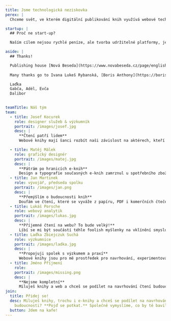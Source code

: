 ```yaml
---
title: Jsme technologická neziskovka
perex: |
  Chceme svět, ve kterém digitální publikování knih využívá webové technologie a stojí na otevřených základech. Chceme, aby digitální knihy byly plnohodnotným médiem a emancipační silou. Tak jsme založili neziskovku. ✨

startup: |
  ## Proč ne start-up?

  Naším cílem nejsou rychlé peníze, ale tvorba udržitelné platformy, jejíž stabilita pomáhá všem, kteří ji užívají — vydavatelům, čtenářům a dalším institucím, které dělají ekosystém knih tak zajímavým. Chceme vytvořit organizaci, která si na sebe vydělá, a zároveň dokáže nezávisle garantovat kvalitu a rozvoj webových knih.

aside: |
  ## Thanks!

  Publishing house [Nová Beseda](https://www.novabeseda.cz/page/english) allowed initial research and experimental development of the first ideas and continues to create opportunities for development.
      
  Many thanks go to Ivana Lukeš Rybanská, [Boris Anthony](https://borisanthony.net) for discussions and encouragement, [Jan Vlček](https://twitter.com/vlki) for code reviews

  Laďka
  Gabča, Adél, Evča
  Dalibor
  

teamTitle: Náš tým
team:
  - title: Josef Kocurek
    role: designer služeb & výzkumník
    portrait: /images/josef.jpg
    desc: |
      **Čtení patří lidem**  
      Webové knihy mají šanci rozbít naši závislost na aktérech, kteří zneužívají knižní trh jen k vydělávání peněz. Navíc jsou krásný a dobře se čtou.

  - title: Matěj Málek
    role: grafický designér
    portrait: /images/matej.jpg
    desc: |
      **Pátrám po hranicích e-knih**  
      Design a typografie současných e-knih zamrznul u spotřebního zboží. V knihách na webu naopak cítím disruptivní potenciál, jak textu vrátit grafickou úpravu i znovu oživit intimní vztah kniha—čtenář*ka.
  - title: Jan Martinek
    role: vývojář, předseda spolku
    portrait: /images/jan.png
    desc: |
      **Přemýšlím o budoucnosti knih**  
      Doufám ve čtení, které se vyváže z papíru, PDF i komerčních čteček a najde své místo v otevřených platformách na webu – médium už vzniklo, pojďme jej vytvořit znovu a lépe.
  - title: Lukáš Porsche
    role: webový analytik
    portrait: /images/lukas.jpg
    desc: |
      **Příjemné čtení na webu? To bude velký!**  
      Líbí se mi být součástí téhle foolish myšlenky na vklínění smysluplného e-knižního formátu mezi nepořádek, který v této oblasti zatím převládá. A ona každá silná myšlenka je v začátku foolish.
  - title: Laďka Zbiejczuk Suchá
    role: výzkumnice
    portrait: /images/ladka.jpg
    desc: |
      **Propojuji spolek s výzkumem a praxí**  
      Webové knihy jsou pro mě prostředek pro navrhování, experimentování a přemýšlení o (alternativní) budoucnosti knih a čtení.
  - title: Jméno Příjmení
    role: 
    portrait: /images/missing.png
    desc: |
      **Nejsme kompletní**  
      Miluješ knihy a web a chceš se podílet na navrhování čtení budoucnosti? Pojď se potkat.
join:
  title: Přidej se!
  desc: Miluješ knihy, trochu i e-knihy a chceš se podílet na navrhování čtení
    budoucnosti? **Pojď se potkat.** Společně vymyslíme, co by tě bavilo.
  button: Jdem na kafe!
---
```


